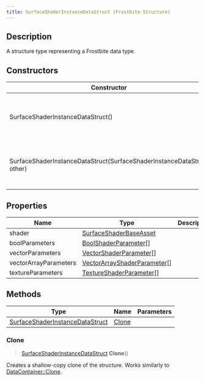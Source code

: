 ```yaml
---
title: SurfaceShaderInstanceDataStruct (Frostbite Structure)
---
```

## Description

A structure type representing a Frostbite data type.

## Constructors

| Constructor                                                            | Description                                              |
| ---------------------------------------------------------------------- | -------------------------------------------------------- |
| SurfaceShaderInstanceDataStruct()                                      | Create a new instance of this structure type.            |
| SurfaceShaderInstanceDataStruct(SurfaceShaderInstanceDataStruct other) | Create a reference copy of a structure of the same type. |

## Properties

| Name                  | Type                                                         | Description |
| --------------------- | ------------------------------------------------------------ | ----------- |
| shader                | [SurfaceShaderBaseAsset](SurfaceShaderBaseAsset)             |             |
| boolParameters        | [BoolShaderParameter](BoolShaderParameter)\[\]               |             |
| vectorParameters      | [VectorShaderParameter](VectorShaderParameter)\[\]           |             |
| vectorArrayParameters | [VectorArrayShaderParameter](VectorArrayShaderParameter)\[\] |             |
| textureParameters     | [TextureShaderParameter](TextureShaderParameter)\[\]         |             |

## Methods

| Type                                                               | Name            | Parameters |
| ------------------------------------------------------------------ | --------------- | ---------- |
| [SurfaceShaderInstanceDataStruct](SurfaceShaderInstanceDataStruct) | [Clone](#clone) |            |

### Clone

> [SurfaceShaderInstanceDataStruct](SurfaceShaderInstanceDataStruct) **Clone**()

Creates a shallow-copy clone of the structure. Works similarly to [DataContainer::Clone](/vext/ref/cls/shr/datacontainer#clone).

